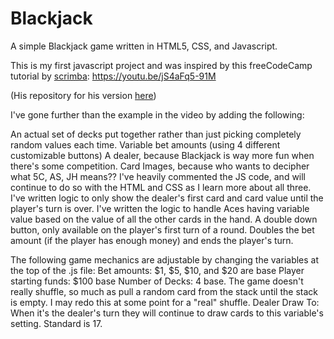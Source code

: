 # Blackjack

A simple Blackjack game written in HTML5, CSS, and Javascript. 

This is my first javascript project and was inspired by this freeCodeCamp tutorial by <a href="https://github.com/scrimba">scrimba</a>: https://youtu.be/jS4aFq5-91M

(His repository for his version <a href="https://github.com/scrimba/learn-javascript/tree/main/3.%20Build%20a%20Blackjack%20game/54.%20Congrats%20%26%20recap">here</a>)

I've gone further than the example in the video by adding the following:

  An actual set of decks put together rather than just picking completely random values each time.
  Variable bet amounts (using 4 different customizable buttons)
  A dealer, because Blackjack is way more fun when there's some competition.
  Card Images, because who wants to decipher what 5C, AS, JH means??
  I've heavily commented the JS code, and will continue to do so with the HTML and CSS as I learn more about all three.
  I've written logic to only show the dealer's first card and card value until the player's turn is over.
  I've written the logic to handle Aces having variable value based on the value of all the other cards in the hand.
  A double down button, only available on the player's first turn of a round. Doubles the bet amount (if the player has 
    enough money) and ends the player's turn.

The following game mechanics are adjustable by changing the variables at the top of the .js file:
  Bet amounts: $1, $5, $10, and $20 are base
  Player starting funds: $100 base
  Number of Decks: 4 base. The game doesn't really shuffle, so much as pull a random card from the stack 
    until the stack is empty. I may redo this at some point for a "real" shuffle.
  Dealer Draw To: When it's the dealer's turn they will continue to draw cards to this variable's setting. Standard is 17.
